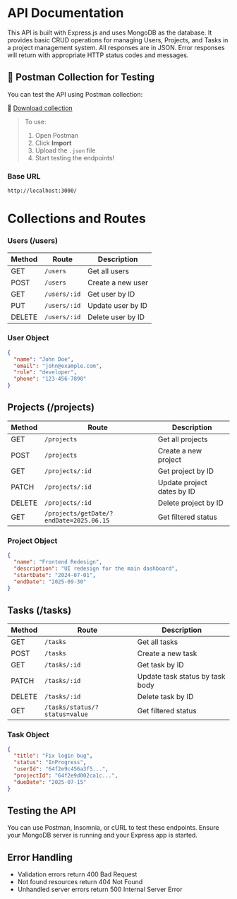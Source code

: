 # API Documentation
This API is built with Express.js and uses MongoDB as the database. 
It provides basic CRUD operations for managing Users, Projects, and Tasks in a project management system.
All responses are in JSON. Error responses will return with appropriate HTTP status codes and messages.

## 🧪 Postman Collection for Testing

You can test the API using Postman collection:

📁 [Download collection](./docs/ProjectManagementAPI.postman_collection.json)

> To use:
> 1. Open Postman
> 2. Click **Import**
> 3. Upload the `.json` file
> 4. Start testing the endpoints!

### Base URL
`http://localhost:3000/`

# Collections and Routes

### Users (/users)

| Method | Route            | Description       |
| ------ | ---------------- | ----------------- |
| GET    | `/users`     | Get all users     |
| POST   | `/users`     | Create a new user |
| GET    | `/users/:id` | Get user by ID    |
| PUT    | `/users/:id` | Update user by ID |
| DELETE | `/users/:id` | Delete user by ID |

### User Object
```json
{
  "name": "John Doe",
  "email": "john@example.com",
  "role": "developer",
  "phone": "123-456-7890"
}
```

##  Projects (/projects)
| Method | Route                                  | Description                |
| ------ | -------------------------------------- | -------------------------- |
| GET    | `/projects`                            | Get all projects           |
| POST   | `/projects`                            | Create a new project       |
| GET    | `/projects/:id`                        | Get project by ID          |
| PATCH  | `/projects/:id`                        | Update project dates by ID |
| DELETE | `/projects/:id`                        | Delete project by ID       |
| GET    | `/projects/getDate/?endDate=2025.06.15`| Get filtered status        |

### Project Object
```json
{
  "name": "Frontend Redesign",
  "description": "UI redesign for the main dashboard",
  "startDate": "2024-07-01",
  "endDate": "2025-09-30"
}
```

## Tasks (/tasks)
| Method | Route                         | Description                     |
| ------ | ----------------------------- | ------------------------------- |
| GET    | `/tasks`                      | Get all tasks                   |
| POST   | `/tasks`                      | Create a new task               |
| GET    | `/tasks/:id`                  | Get task by ID                  |
| PATCH  | `/tasks/:id`                  | Update task status by task body |
| DELETE | `/tasks/:id`                  | Delete task by ID               |
| GET    | `/tasks/status/?status=value` | Get filtered status             |

### Task Object
```json
{
  "title": "Fix login bug",
  "status": "InProgress",
  "userId": "64f2e9c456a3f5...",
  "projectId": "64f2e9d002ca1c...",
  "dueDate": "2025-07-15"
}
```

## Testing the API
You can use Postman, Insomnia, or cURL to test these endpoints. Ensure your MongoDB server is running and your Express app is started.

## Error Handling

- Validation errors return 400 Bad Request
- Not found resources return 404 Not Found
- Unhandled server errors return 500 Internal Server Error
